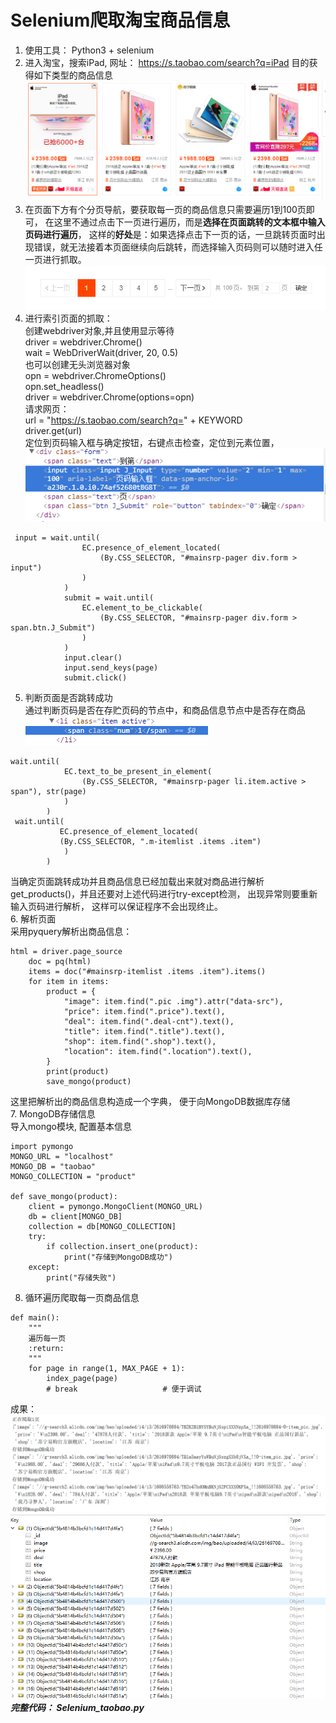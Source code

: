 # Selenium爬取淘宝商品信息
1. 使用工具： Python3 + selenium  
2. 进入淘宝，搜索iPad, 网址： https://s.taobao.com/search?q=iPad
目的获得如下类型的商品信息  
![图一](https://github.com/zloveh/TaobaoSpider/blob/master/image/1.png)  
3. 在页面下方有个分页导航，要获取每一页的商品信息只需要遍历1到100页即可， 在这里不通过点击下一页进行遍历，而是**选择在页面跳转的文本框中输入页码进行遍历**， 这样的**好处**是：如果选择点击下一页的话，一旦跳转页面时出现错误，就无法接着本页面继续向后跳转，而选择输入页码则可以随时进入任一页进行抓取。  
![图2](https://github.com/zloveh/TaobaoSpider/blob/master/image/7.png)
4. 进行索引页面的抓取：  
创建webdriver对象,并且使用显示等待  
    driver = webdriver.Chrome()     
    wait = WebDriverWait(driver, 20, 0.5)  
也可以创建无头浏览器对象  
        opn = webdriver.ChromeOptions()  
        opn.set_headless()  
        driver = webdriver.Chrome(options=opn)    
请求网页：  
    url = "https://s.taobao.com/search?q=" + KEYWORD  
    driver.get(url)  
定位到页码输入框与确定按钮，右键点击检查，定位到元素位置，![图2](https://github.com/zloveh/TaobaoSpider/blob/master/image/2.png)  
```  
 input = wait.until(
                EC.presence_of_element_located(
                    (By.CSS_SELECTOR, "#mainsrp-pager div.form > input")
                )
            )
            submit = wait.until(
                EC.element_to_be_clickable(
                    (By.CSS_SELECTOR, "#mainsrp-pager div.form > span.btn.J_Submit")
                )
            )
            input.clear()
            input.send_keys(page)
            submit.click()
```  
5. 判断页面是否跳转成功  
通过判断页码是否在存贮页码的节点中，和商品信息节点中是否存在商品  
![图3](https://github.com/zloveh/TaobaoSpider/blob/master/image/3.png)  
```  
wait.until(
            EC.text_to_be_present_in_element(
                (By.CSS_SELECTOR, "#mainsrp-pager li.item.active > span"), str(page)
            )
        )
 wait.until(
           EC.presence_of_element_located(
           (By.CSS_SELECTOR, ".m-itemlist .items .item")
            )
        )
```  
当确定页面跳转成功并且商品信息已经加载出来就对商品进行解析get_products()，并且还要对上述代码进行try-except检测， 出现异常则要重新输入页码进行解析， 这样可以保证程序不会出现终止。  
6. 解析页面   
采用pyquery解析出商品信息：  
```
html = driver.page_source
    doc = pq(html)
    items = doc("#mainsrp-itemlist .items .item").items()
    for item in items:
        product = {
            "image": item.find(".pic .img").attr("data-src"),
            "price": item.find(".price").text(),
            "deal": item.find(".deal-cnt").text(),
            "title": item.find(".title").text(),
            "shop": item.find(".shop").text(),
            "location": item.find(".location").text(),
        }
        print(product)
        save_mongo(product)
```  
这里把解析出的商品信息构造成一个字典， 便于向MongoDB数据库存储  
7. MongoDB存储信息  
导入mongo模块, 配置基本信息   
```  
import pymongo
MONGO_URL = "localhost"
MONGO_DB = "taobao"
MONGO_COLLECTION = "product"

def save_mongo(product):
    client = pymongo.MongoClient(MONGO_URL)
    db = client[MONGO_DB]
    collection = db[MONGO_COLLECTION]
    try:
        if collection.insert_one(product):
            print("存储到MongoDB成功")
    except:
        print("存储失败")
```  
8. 循环遍历爬取每一页商品信息  
```  
def main():
    """
    遍历每一页
    :return:
    """
    for page in range(1, MAX_PAGE + 1):
        index_page(page)
        # break                   # 便于调试

```  
成果：  
![1](https://github.com/zloveh/TaobaoSpider/blob/master/image/5.png)  
![2](https://github.com/zloveh/TaobaoSpider/blob/master/image/6.png)  
***完整代码： Selenium_taobao.py***
